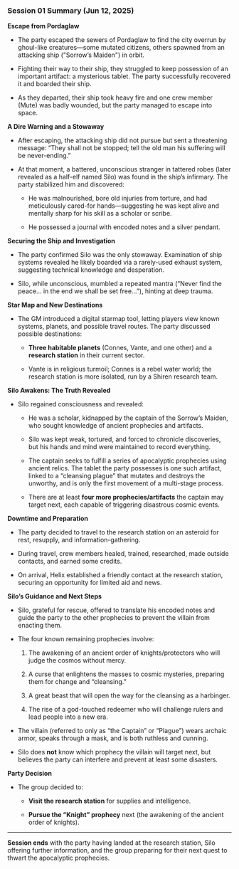 ### **Session 01 Summary** (Jun 12, 2025)

**Escape from Pordaglaw**

- The party escaped the sewers of Pordaglaw to find the city overrun by
ghoul-like creatures—some mutated citizens, others spawned from an attacking
ship ("Sorrow’s Maiden") in orbit.
    
- Fighting their way to their ship, they struggled to keep possession of an
important artifact: a mysterious tablet. The party successfully recovered it
and boarded their ship.
    
- As they departed, their ship took heavy fire and one crew member (Mute) was
badly wounded, but the party managed to escape into space.
    

**A Dire Warning and a Stowaway**

- After escaping, the attacking ship did not pursue but sent a threatening
message: “They shall not be stopped; tell the old man his suffering will be
never-ending.”
    
- At that moment, a battered, unconscious stranger in tattered robes (later
revealed as a half-elf named Silo) was found in the ship’s infirmary. The party
stabilized him and discovered:
    
    - He was malnourished, bore old injuries from torture, and had meticulously
    cared-for hands—suggesting he was kept alive and mentally sharp for his
    skill as a scholar or scribe.
        
    - He possessed a journal with encoded notes and a silver pendant.
        

**Securing the Ship and Investigation**

- The party confirmed Silo was the only stowaway. Examination of ship systems
revealed he likely boarded via a rarely-used exhaust system, suggesting
technical knowledge and desperation.
    
- Silo, while unconscious, mumbled a repeated mantra (“Never find the peace… in
the end we shall be set free…”), hinting at deep trauma.
    

**Star Map and New Destinations**

- The GM introduced a digital starmap tool, letting players view known systems,
planets, and possible travel routes. The party discussed possible destinations:
    
    - **Three habitable planets** (Connes, Vante, and one other) and a
    **research station** in their current sector.
        
    - Vante is in religious turmoil; Connes is a rebel water world; the
    research station is more isolated, run by a Shiren research team.
        

**Silo Awakens: The Truth Revealed**

- Silo regained consciousness and revealed:
    
    - He was a scholar, kidnapped by the captain of the Sorrow’s Maiden, who
    sought knowledge of ancient prophecies and artifacts.
        
    - Silo was kept weak, tortured, and forced to chronicle discoveries, but
    his hands and mind were maintained to record everything.
        
    - The captain seeks to fulfill a series of apocalyptic prophecies using
    ancient relics. The tablet the party possesses is one such artifact, linked
    to a “cleansing plague” that mutates and destroys the unworthy, and is only
    the first movement of a multi-stage process.
        
    - There are at least **four more prophecies/artifacts** the captain may
    target next, each capable of triggering disastrous cosmic events.
        

**Downtime and Preparation**

- The party decided to travel to the research station on an asteroid for rest,
resupply, and information-gathering.
    
- During travel, crew members healed, trained, researched, made outside
contacts, and earned some credits.
    
- On arrival, Helix established a friendly contact at the research station,
securing an opportunity for limited aid and news.
    

**Silo’s Guidance and Next Steps**

- Silo, grateful for rescue, offered to translate his encoded notes and guide
the party to the other prophecies to prevent the villain from enacting them.
    
- The four known remaining prophecies involve:
    
    1. The awakening of an ancient order of knights/protectors who will judge
    the cosmos without mercy.
        
    2. A curse that enlightens the masses to cosmic mysteries, preparing them
    for change and “cleansing.”
        
    3. A great beast that will open the way for the cleansing as a harbinger.
        
    4. The rise of a god-touched redeemer who will challenge rulers and lead
    people into a new era.
        
- The villain (referred to only as “the Captain” or “Plague”) wears archaic
armor, speaks through a mask, and is both ruthless and cunning.
    
- Silo does **not** know which prophecy the villain will target next, but
believes the party can interfere and prevent at least some disasters.
    

**Party Decision**

- The group decided to:
    
    - **Visit the research station** for supplies and intelligence.
        
    - **Pursue the “Knight” prophecy** next (the awakening of the ancient order
    of knights).
        

---

**Session ends** with the party having landed at the research station, Silo
offering further information, and the group preparing for their next quest to
thwart the apocalyptic prophecies.

